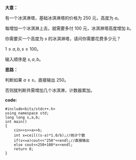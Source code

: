 **大意：**

有一个冰淇淋塔，基础冰淇淋塔的价格为 $250$ 元，高度为 $a$。

每增加一个冰淇淋上去，就需要多付 $100$ 元，冰淇淋塔高度增加 $b$。

你需要买一个高度为 $s$ 的冰淇淋塔，请问你需要花费多少元？

$1 \le a,b,s \le 100$。

输入顺序是 $s,a,b$。

**思路：**

判断如果 $a \ge s$，直接输出 $250$。

否则就判断共需增加几个冰淇淋，计数器累加。

**code:**

```
#include<bits/stdc++.h>
using namespace std;
long long s,a,b;
int main()
{
	cin>>s>>a>>b;
	int x=ceil((s-a)*1.0/b);//统计个数
	if(s<=a)cout<<"250"<<endl;//直接输出
	else cout<<250+100*x<<endl;
	return 0;
}
```
